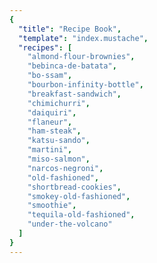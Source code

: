 ```yaml
---
{
  "title": "Recipe Book",
  "template": "index.mustache",
  "recipes": [
    "almond-flour-brownies",
    "bebinca-de-batata",
    "bo-ssam",
    "bourbon-infinity-bottle",
    "breakfast-sandwich",
    "chimichurri",
    "daiquiri",
    "flaneur",
    "ham-steak",
    "katsu-sando",
    "martini",
    "miso-salmon",
    "narcos-negroni",
    "old-fashioned",
    "shortbread-cookies",
    "smokey-old-fashioned",
    "smoothie",
    "tequila-old-fashioned",
    "under-the-volcano"
  ]
}
---
```

